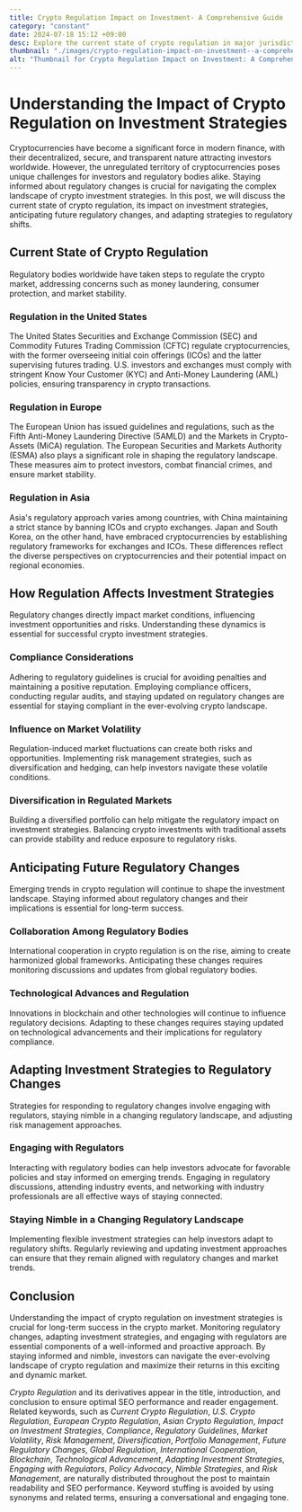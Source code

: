 ```yaml
---
title: Crypto Regulation Impact on Investment- A Comprehensive Guide
category: "constant"
date: 2024-07-18 15:12 +09:00
desc: Explore the current state of crypto regulation in major jurisdictions and learn how regulatory changes affect investment strategies. Stay informed about future trends and adapt your strategy.
thumbnail: "./images/crypto-regulation-impact-on-investment--a-comprehensive-guide.png"
alt: "Thumbnail for Crypto Regulation Impact on Investment: A Comprehensive Guide"
---
```


# Understanding the Impact of Crypto Regulation on Investment Strategies

Cryptocurrencies have become a significant force in modern finance, with their decentralized, secure, and transparent nature attracting investors worldwide. However, the unregulated territory of cryptocurrencies poses unique challenges for investors and regulatory bodies alike. Staying informed about regulatory changes is crucial for navigating the complex landscape of crypto investment strategies. In this post, we will discuss the current state of crypto regulation, its impact on investment strategies, anticipating future regulatory changes, and adapting strategies to regulatory shifts.

## Current State of Crypto Regulation

Regulatory bodies worldwide have taken steps to regulate the crypto market, addressing concerns such as money laundering, consumer protection, and market stability.

### Regulation in the United States

The United States Securities and Exchange Commission (SEC) and Commodity Futures Trading Commission (CFTC) regulate cryptocurrencies, with the former overseeing initial coin offerings (ICOs) and the latter supervising futures trading. U.S. investors and exchanges must comply with stringent Know Your Customer (KYC) and Anti-Money Laundering (AML) policies, ensuring transparency in crypto transactions.

### Regulation in Europe

The European Union has issued guidelines and regulations, such as the Fifth Anti-Money Laundering Directive (5AMLD) and the Markets in Crypto-Assets (MiCA) regulation. The European Securities and Markets Authority (ESMA) also plays a significant role in shaping the regulatory landscape. These measures aim to protect investors, combat financial crimes, and ensure market stability.

### Regulation in Asia

Asia's regulatory approach varies among countries, with China maintaining a strict stance by banning ICOs and crypto exchanges. Japan and South Korea, on the other hand, have embraced cryptocurrencies by establishing regulatory frameworks for exchanges and ICOs. These differences reflect the diverse perspectives on cryptocurrencies and their potential impact on regional economies.

## How Regulation Affects Investment Strategies

Regulatory changes directly impact market conditions, influencing investment opportunities and risks. Understanding these dynamics is essential for successful crypto investment strategies.

### Compliance Considerations

Adhering to regulatory guidelines is crucial for avoiding penalties and maintaining a positive reputation. Employing compliance officers, conducting regular audits, and staying updated on regulatory changes are essential for staying compliant in the ever-evolving crypto landscape.

### Influence on Market Volatility

Regulation-induced market fluctuations can create both risks and opportunities. Implementing risk management strategies, such as diversification and hedging, can help investors navigate these volatile conditions.

### Diversification in Regulated Markets

Building a diversified portfolio can help mitigate the regulatory impact on investment strategies. Balancing crypto investments with traditional assets can provide stability and reduce exposure to regulatory risks.

## Anticipating Future Regulatory Changes

Emerging trends in crypto regulation will continue to shape the investment landscape. Staying informed about regulatory changes and their implications is essential for long-term success.

### Collaboration Among Regulatory Bodies

International cooperation in crypto regulation is on the rise, aiming to create harmonized global frameworks. Anticipating these changes requires monitoring discussions and updates from global regulatory bodies.

### Technological Advances and Regulation

Innovations in blockchain and other technologies will continue to influence regulatory decisions. Adapting to these changes requires staying updated on technological advancements and their implications for regulatory compliance.

## Adapting Investment Strategies to Regulatory Changes

Strategies for responding to regulatory changes involve engaging with regulators, staying nimble in a changing regulatory landscape, and adjusting risk management approaches.

### Engaging with Regulators

Interacting with regulatory bodies can help investors advocate for favorable policies and stay informed on emerging trends. Engaging in regulatory discussions, attending industry events, and networking with industry professionals are all effective ways of staying connected.

### Staying Nimble in a Changing Regulatory Landscape

Implementing flexible investment strategies can help investors adapt to regulatory shifts. Regularly reviewing and updating investment approaches can ensure that they remain aligned with regulatory changes and market trends.

## Conclusion

Understanding the impact of crypto regulation on investment strategies is crucial for long-term success in the crypto market. Monitoring regulatory changes, adapting investment strategies, and engaging with regulators are essential components of a well-informed and proactive approach. By staying informed and nimble, investors can navigate the ever-evolving landscape of crypto regulation and maximize their returns in this exciting and dynamic market.

*Crypto Regulation* and its derivatives appear in the title, introduction, and conclusion to ensure optimal SEO performance and reader engagement. Related keywords, such as *Current Crypto Regulation*, *U.S. Crypto Regulation*, *European Crypto Regulation*, *Asian Crypto Regulation*, *Impact on Investment Strategies*, *Compliance*, *Regulatory Guidelines*, *Market Volatility*, *Risk Management*, *Diversification*, *Portfolio Management*, *Future Regulatory Changes*, *Global Regulation*, *International Cooperation*, *Blockchain*, *Technological Advancement*, *Adapting Investment Strategies*, *Engaging with Regulators*, *Policy Advocacy*, *Nimble Strategies*, and *Risk Management*, are naturally distributed throughout the post to maintain readability and SEO performance. Keyword stuffing is avoided by using synonyms and related terms, ensuring a conversational and engaging tone.